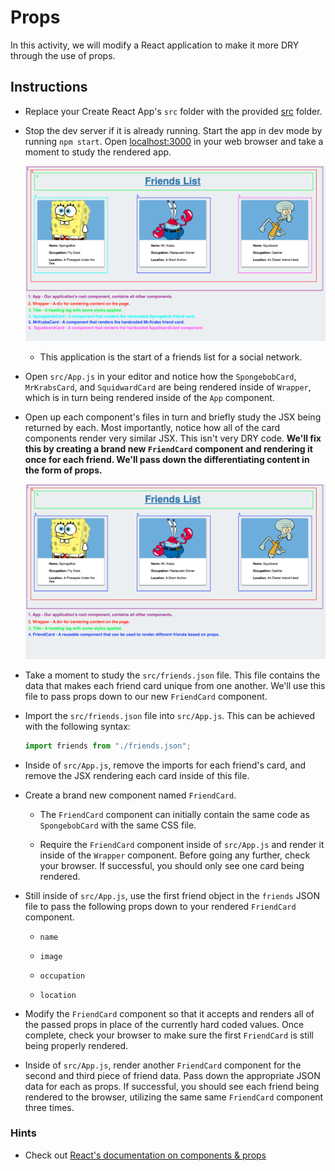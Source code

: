 # Props

In this activity, we will modify a React application to make it more DRY through the use of props.

## Instructions

* Replace your Create React App's `src` folder with the provided [src](Unsolved/src) folder.

* Stop the dev server if it is already running. Start the app in dev mode by running `npm start`. Open [localhost:3000](http://localhost:3000) in your web browser and take a moment to study the rendered app.

  ![Unfinished Diagram](Images/01-Unfinished-Diagram.png)

  * This application is the start of a friends list for a social network.

* Open `src/App.js` in your editor and notice how the `SpongebobCard`, `MrKrabsCard`, and `SquidwardCard` are being rendered inside of `Wrapper`, which is in turn being rendered inside of the `App` component.

* Open up each component's files in turn and briefly study the JSX being returned by each. Most importantly, notice how all of the card components render very similar JSX. This isn't very DRY code. **We'll fix this by creating a brand new `FriendCard` component and rendering it once for each friend. We'll pass down the differentiating content in the form of props.** 

  ![Finished Diagram](Images/02-Finished-Diagram.png)

* Take a moment to study the `src/friends.json` file. This file contains the data that makes each friend card unique from one another. We'll use this file to pass props down to our new `FriendCard` component.

* Import the `src/friends.json` file into `src/App.js`. This can be achieved with the following syntax: 

  ```js
  import friends from "./friends.json";
  ```

* Inside of `src/App.js`, remove the imports for each friend's card, and remove the JSX rendering each card inside of this file.

* Create a brand new component named `FriendCard`.

  * The `FriendCard` component can initially contain the same code as `SpongebobCard` with the same CSS file.

  * Require the `FriendCard` component inside of `src/App.js` and render it inside of the `Wrapper` component. Before going any further, check your browser. If successful, you should only see one card being rendered.

* Still inside of `src/App.js`, use the first friend object in the `friends` JSON file to pass the following props down to your rendered `FriendCard` component.

  * `name`

  * `image`

  * `occupation`

  * `location`

* Modify the `FriendCard` component so that it accepts and renders all of the passed props in place of the currently hard coded values. Once complete, check your browser to make sure the first `FriendCard` is still being properly rendered.

* Inside of `src/App.js`, render another `FriendCard` component for the second and third piece of friend data. Pass down the appropriate JSON data for each as props. If successful, you should see each friend being rendered to the browser, utilizing the same same `FriendCard` component three times.

### Hints

* Check out [React's documentation on components & props](https://facebook.github.io/react/docs/components-and-props.html) 
